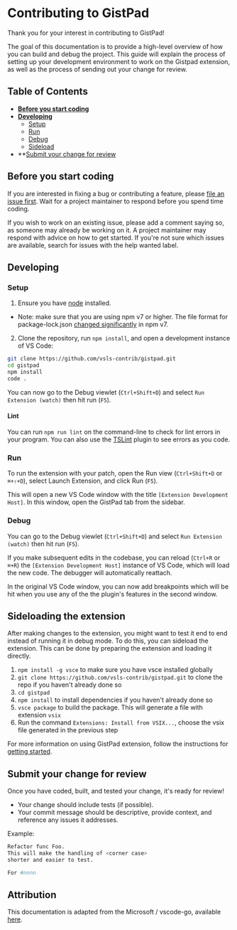 
# Contributing to GistPad

Thank you for your interest in contributing to GistPad! 

The goal of this documentation is to provide a high-level overview of how you can build and debug the project. This guide will explain the process of setting up your development environment to work on the Gistpad extension, as well as the process of sending out your change for review.

## Table of Contents

- **[Before you start coding](#before-you-start-coding)**
- **[Developing](#developing)**
  - [Setup](#setup)
  - [Run](#run)
  - [Debug](#debug)
  - [Sideload](#sideloading-the-extension)
- **[Submit your change for review](#submit-your-change-for-review)

## Before you start coding

If you are interested in fixing a bug or contributing a feature, please [file an issue first](https://github.com/lostintangent/gistpad/issues/new/choose). Wait for a project maintainer to respond before you spend time coding.

If you wish to work on an existing issue, please add a comment saying so, as someone may already be working on it. A project maintainer may respond with advice on how to get started. If you're not sure which issues are available, search for issues with the help wanted label.

## Developing

### Setup

1. Ensure you have [node](https://nodejs.org/en/) installed.
- Note: make sure that you are using npm v7 or higher. The file format for package-lock.json [changed significantly](https://docs.npmjs.com/cli/v7/configuring-npm/package-lock-json#file-format) in npm v7.

2. Clone the repository, run `npm install`, and open a development instance of VS Code:

```bash
git clone https://github.com/vsls-contrib/gistpad.git 
cd gistpad
npm install
code .
```

You can now go to the Debug viewlet (`Ctrl+Shift+D`) and select `Run Extension (watch)` then hit run (`F5`).

#### Lint

You can run `npm run lint` on the command-line to check for lint errors in your program. You can also use the [TSLint](https://marketplace.visualstudio.com/items?itemName=ms-vscode.vscode-typescript-tslint-plugin) plugin to see errors as you code.

### Run

To run the extension with your patch, open the Run view (`Ctrl+Shift+D` or `⌘+⇧+D`), select Launch Extension, and click Run (`F5`).

This will open a new VS Code window with the title `[Extension Development Host]`.  In this window, open the GistPad tab from the sidebar. 

### Debug

You can go to the Debug viewlet (`Ctrl+Shift+D`) and select `Run Extension (watch)` then hit run (`F5`). 

If you make subsequent edits in the codebase, you can reload (`Ctrl+R` or `⌘+R`) the `[Extension Development Host]` instance of VS Code, which will load the new code. The debugger will automatically reattach.

In the original VS Code window, you can now add breakpoints which will be hit when you use any of the the plugin's features in the second window.

## Sideloading the extension

After making changes to the extension, you might want to test it end to end instead of running it in debug mode. To do this, you can sideload the extension. This can be done by preparing the extension and loading it directly.

1. `npm install -g vsce` to make sure you have vsce installed globally
2. `git clone https://github.com/vsls-contrib/gistpad.git` to clone the repo if you haven't already done so
3. `cd gistpad`
4. `npm install` to install dependencies if you haven't already done so
5. `vsce package` to build the package. This will generate a file with extension `vsix`
6. Run the command `Extensions: Install from VSIX...`, choose the vsix file generated in the previous step

For more information on using GistPad extension, follow the instructions for [getting started](https://github.com/vsls-contrib/gistpad#getting-started).

## Submit your change for review

Once you have coded, built, and tested your change, it's ready for review!

- Your change should include tests (if possible).
- Your commit message should be descriptive, provide context, and reference any issues it addresses. 

Example:

```bash
Refactor func Foo.
This will make the handling of <corner case>
shorter and easier to test.

For #nnnn
```

## Attribution

This documentation is adapted from the Microsoft / vscode-go, available [here](https://github.com/golang/vscode-go/wiki/contributing#developing).

